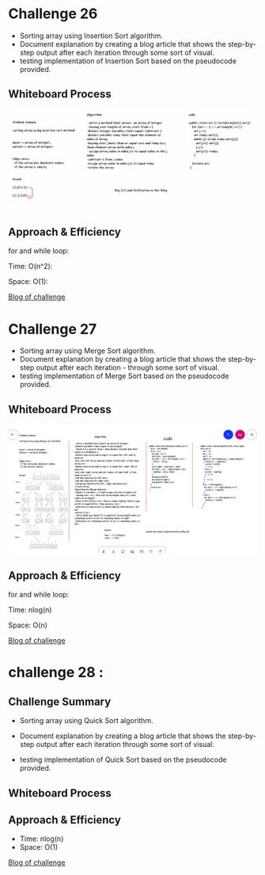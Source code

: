 # Challenge 26

- Sorting array using Insertion Sort algorithm.
- Document explanation by creating a blog article that shows the step-by-step output after each iteration through some sort of visual.
- testing implementation of Insertion Sort based on the pseudocode provided.

## Whiteboard Process

![image](img/ch26.PNG)

## Approach & Efficiency

for and while loop:

Time: O(n^2):

Space: O(1):

[Blog of challenge](https://github.com/abrar189/data-structures-and-algorithms1/blob/challenge26/java/challenge26/Blog.md)


# Challenge 27

- Sorting array using Merge Sort algorithm.
- Document explanation by creating a blog article that shows the step-by-step output after each iteration - through some sort of visual.
- testing implementation of Merge Sort based on the pseudocode provided.

## Whiteboard Process

![image](img/ch27.PNG)

## Approach & Efficiency

for and while loop:

Time: nlog(n)

Space: O(n)

[Blog of challenge](https://github.com/abrar189/data-structures-and-algorithms1/blob/challenge27/java/challenge26/Blog27.md)

# challenge 28 :

## Challenge Summary

- Sorting array using Quick Sort algorithm.

- Document explanation by creating a blog article that shows the step-by-step output after each iteration through some sort of visual.

- testing implementation of Quick Sort based on the pseudocode provided.

## Whiteboard Process


## Approach & Efficiency

- Time: nlog(n)
- Space: O(1)

[Blog of challenge](https://github.com/abrar189/data-structures-and-algorithms1/blob/challenge27/java/challenge26/Blog27.md)
